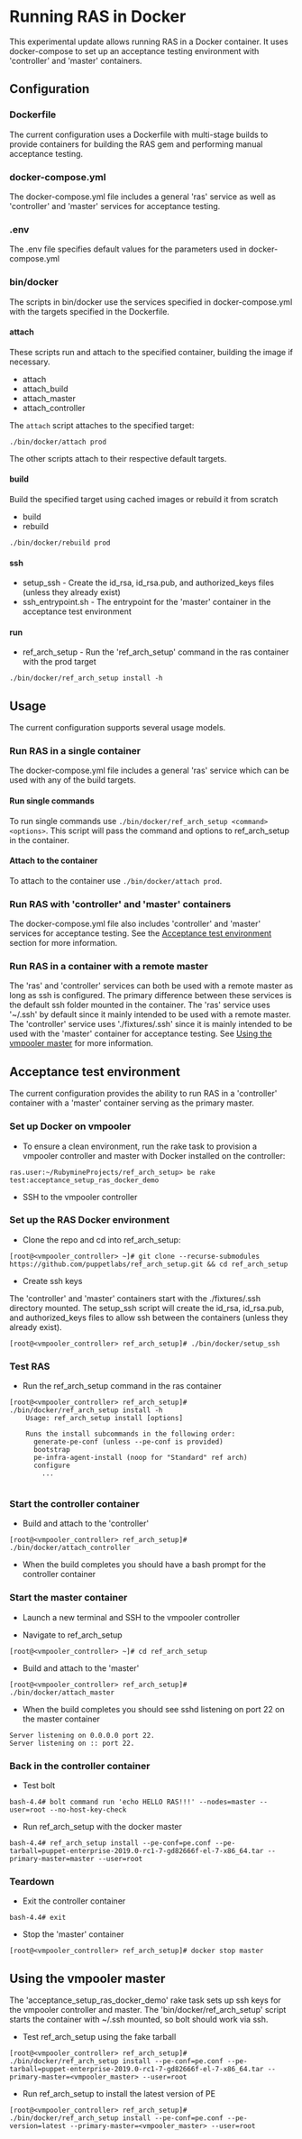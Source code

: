 # Running RAS in Docker
This experimental update allows running RAS in a Docker container. 
It uses docker-compose to set up an acceptance testing environment with 'controller' and 'master' containers.

## Configuration
### Dockerfile
The current configuration uses a Dockerfile with multi-stage builds to provide containers for building the RAS gem and performing manual acceptance testing.

### docker-compose.yml
The docker-compose.yml file includes a general 'ras' service as well as 'controller' and 'master' services for acceptance testing.

### .env
The .env file specifies default values for the parameters used in docker-compose.yml

### bin/docker
The scripts in bin/docker use the services specified in docker-compose.yml with the targets specified in the Dockerfile.

#### attach
These scripts run and attach to the specified container, building the image if necessary.
* attach
* attach_build
* attach_master
* attach_controller

The `attach` script attaches to the specified target:
```
./bin/docker/attach prod
```

The other scripts attach to their respective default targets.

#### build
Build the specified target using cached images or rebuild it from scratch
* build	
* rebuild
```
./bin/docker/rebuild prod
```

#### ssh
* setup_ssh - Create the id_rsa, id_rsa.pub, and authorized_keys files (unless they already exist)
* ssh_entrypoint.sh - The entrypoint for the 'master' container in the acceptance test environment
	
#### run
* ref_arch_setup - Run the 'ref_arch_setup' command in the ras container with the prod target
```
./bin/docker/ref_arch_setup install -h
```
## Usage
The current configuration supports several usage models. 

### Run RAS in a single container
The docker-compose.yml file includes a general 'ras' service which can be used with any of the build targets.

#### Run single commands
To run single commands use `./bin/docker/ref_arch_setup <command> <options>`. 
This script will pass the command and options to ref_arch_setup in the container.

#### Attach to the container
To attach to the container use `./bin/docker/attach prod`.

### Run RAS with 'controller' and 'master' containers
The docker-compose.yml file also includes 'controller' and 'master' services for acceptance testing.
See the [Acceptance test environment](#acceptance-test-environment) section for more information.

### Run RAS in a container with a remote master
The 'ras' and 'controller' services can both be used with a remote master as long as ssh is configured.
The primary difference between these services is the default ssh folder mounted in the container.
The 'ras' service uses '~/.ssh' by default since it mainly intended to be used with a remote master.
The 'controller' service uses './fixtures/.ssh' since it is mainly intended to be used with the 'master' container for acceptance testing.
See [Using the vmpooler master](#using-the-vmpooler-master) for more information.

## Acceptance test environment 
The current configuration provides the ability to run RAS in a 'controller' container with a 'master' container serving as the primary master.

### Set up Docker on vmpooler
* To ensure a clean environment, run the rake task to provision a vmpooler controller and master with Docker installed on the controller:

```
ras.user:~/RubymineProjects/ref_arch_setup> be rake test:acceptance_setup_ras_docker_demo
```

* SSH to the vmpooler controller


### Set up the RAS Docker environment
* Clone the repo and cd into ref_arch_setup:

```
[root@<vmpooler_controller> ~]# git clone --recurse-submodules https://github.com/puppetlabs/ref_arch_setup.git && cd ref_arch_setup
```

* Create ssh keys

The 'controller' and 'master' containers start with the ./fixtures/.ssh directory mounted. 
The setup_ssh script will create the id_rsa, id_rsa.pub, and authorized_keys files to allow ssh between the containers (unless they already exist).

```
[root@<vmpooler_controller> ref_arch_setup]# ./bin/docker/setup_ssh
```

### Test RAS
* Run the ref_arch_setup command in the ras container
```
[root@<vmpooler_controller> ref_arch_setup]# ./bin/docker/ref_arch_setup install -h
    Usage: ref_arch_setup install [options]

    Runs the install subcommands in the following order:
      generate-pe-conf (unless --pe-conf is provided)
      bootstrap
      pe-infra-agent-install (noop for "Standard" ref arch)
      configure
        ...
        
```

### Start the controller container
* Build and attach to the 'controller'
```
[root@<vmpooler_controller> ref_arch_setup]# ./bin/docker/attach_controller
```

* When the build completes you should have a bash prompt for the controller container

### Start the master container

* Launch a new terminal and SSH to the vmpooler controller

* Navigate to ref_arch_setup
```
[root@<vmpooler_controller> ~]# cd ref_arch_setup
```

* Build and attach to the 'master'
```
[root@<vmpooler_controller> ref_arch_setup]# ./bin/docker/attach_master
```

* When the build completes you should see sshd listening on port 22 on the master container
```
Server listening on 0.0.0.0 port 22.
Server listening on :: port 22.
```

### Back in the controller container

* Test bolt
```
bash-4.4# bolt command run 'echo HELLO RAS!!!' --nodes=master --user=root --no-host-key-check
```

* Run ref_arch_setup with the docker master
```
bash-4.4# ref_arch_setup install --pe-conf=pe.conf --pe-tarball=puppet-enterprise-2019.0-rc1-7-gd82666f-el-7-x86_64.tar --primary-master=master --user=root
```

### Teardown
* Exit the controller container
```
bash-4.4# exit
```

* Stop the 'master' container
```
[root@<vmpooler_controller> ref_arch_setup]# docker stop master
```

## Using the vmpooler master
The 'acceptance_setup_ras_docker_demo' rake task sets up ssh keys for the vmpooler controller and master.
The 'bin/docker/ref_arch_setup' script starts the container with ~/.ssh mounted, so bolt should work via ssh.

* Test ref_arch_setup using the fake tarball
```
[root@<vmpooler_controller> ref_arch_setup]# ./bin/docker/ref_arch_setup install --pe-conf=pe.conf --pe-tarball=puppet-enterprise-2019.0-rc1-7-gd82666f-el-7-x86_64.tar --primary-master=<vmpooler_master> --user=root
```

* Run ref_arch_setup to install the latest version of PE
```
[root@<vmpooler_controller> ref_arch_setup]# ./bin/docker/ref_arch_setup install --pe-conf=pe.conf --pe-version=latest --primary-master=<vmpooler_master> --user=root
```
